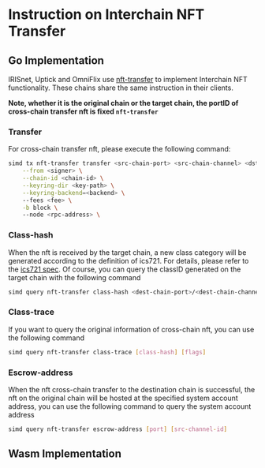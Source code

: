 # Instruction on Interchain NFT Transfer

## Go Implementation

IRISnet, Uptick and OmniFlix use [nft-transfer]() to implement Interchain NFT functionality. These chains share the same instruction in their clients. 

**Note, whether it is the original chain or the target chain, the portID of cross-chain transfer nft is fixed `nft-transfer`**

### Transfer

For cross-chain transfer nft, please execute the following command:

```bash
simd tx nft-transfer transfer <src-chain-port> <src-chain-channel> <dst-chain-receiver> <classID> <nftID>  \
    --from <signer> \
    --chain-id <chain-id> \
    --keyring-dir <key-path> \
    --keyring-backend=<backend> \  
    --fees <fee> \
    -b block \ 
    --node <rpc-address> \ 
```

### Class-hash

When the nft is received by the target chain, a new class category will be generated according to the definition of ics721. For details, please refer to the [ics721 spec](https://github.com/cosmos/ibc/blob/main/spec/app/ics-721-nft-transfer/README.md). Of course, you can query the classID generated on the target chain with the following command

```bash
simd query nft-transfer class-hash <dest-chain-port>/<dest-chain-channel>/<src-chain-class-id> 
```

### Class-trace

If you want to query the original information of cross-chain nft, you can use the following command

```bash
simd query nft-transfer class-trace [class-hash] [flags]
```

### Escrow-address

When the nft cross-chain transfer to the destination chain is successful, the nft on the original chain will be hosted at the specified system account address, you can use the following command to query the system account address

```bash
simd query nft-transfer escrow-address [port] [src-channel-id]
```

## Wasm Implementation